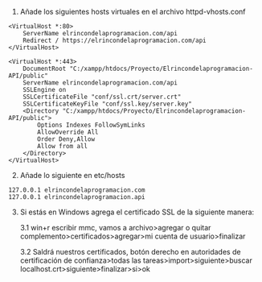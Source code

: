
1. Añade los siguientes hosts virtuales en el archivo httpd-vhosts.conf

```
<VirtualHost *:80>
    ServerName elrincondelaprogramacion.com/api
    Redirect / https://elrincondelaprogramacion.com/api
</VirtualHost>

<VirtualHost *:443>
    DocumentRoot "C:/xampp/htdocs/Proyecto/Elrincondelaprogramacion-API/public"
    ServerName elrincondelaprogramacion.com/api
    SSLEngine on
    SSLCertificateFile "conf/ssl.crt/server.crt"
    SSLCertificateKeyFile "conf/ssl.key/server.key"
    <Directory "C:/xampp/htdocs/Proyecto/Elrincondelaprogramacion-API/public">
        Options Indexes FollowSymLinks     
        AllowOverride All
        Order Deny,Allow
        Allow from all     
    </Directory> 
</VirtualHost>
```
2. Añade lo siguiente en etc/hosts 

```
127.0.0.1 elrincondelaprogramacion.com
127.0.0.1 elrincondelaprogramacion.api
```

3. Si estás en Windows agrega el certificado SSL de la siguiente manera:
    
    3.1 win+r escribir mmc, vamos a archivo>agregar o quitar complemento>certificados>agregar>mi cuenta de usuario>finalizar

    3.2 Saldrá nuestros certificados, botón derecho en autoridades de certificación de confianza>todas las tareas>import>siguiente>buscar localhost.crt>siguiente>finalizar>si>ok
